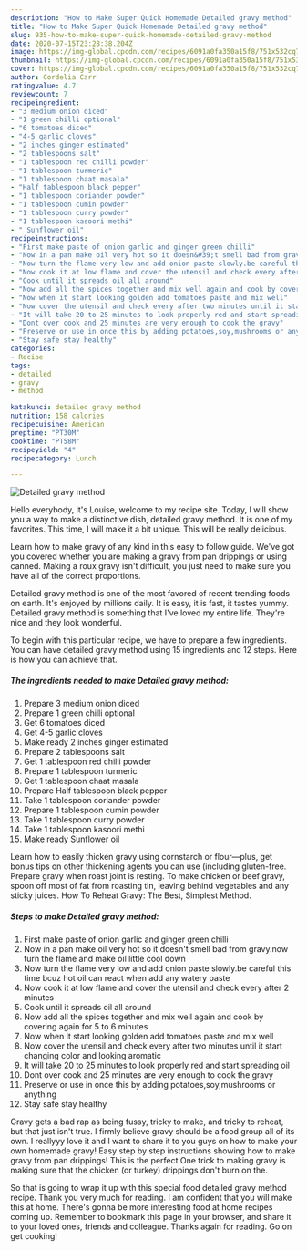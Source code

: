 ```yaml
---
description: "How to Make Super Quick Homemade Detailed gravy method"
title: "How to Make Super Quick Homemade Detailed gravy method"
slug: 935-how-to-make-super-quick-homemade-detailed-gravy-method
date: 2020-07-15T23:28:38.204Z
image: https://img-global.cpcdn.com/recipes/6091a0fa350a15f8/751x532cq70/detailed-gravy-method-recipe-main-photo.jpg
thumbnail: https://img-global.cpcdn.com/recipes/6091a0fa350a15f8/751x532cq70/detailed-gravy-method-recipe-main-photo.jpg
cover: https://img-global.cpcdn.com/recipes/6091a0fa350a15f8/751x532cq70/detailed-gravy-method-recipe-main-photo.jpg
author: Cordelia Carr
ratingvalue: 4.7
reviewcount: 7
recipeingredient:
- "3 medium onion diced"
- "1 green chilli optional"
- "6 tomatoes diced"
- "4-5 garlic cloves"
- "2 inches ginger estimated"
- "2 tablespoons salt"
- "1 tablespoon red chilli powder"
- "1 tablespoon turmeric"
- "1 tablespoon chaat masala"
- "Half tablespoon black pepper"
- "1 tablespoon coriander powder"
- "1 tablespoon cumin powder"
- "1 tablespoon curry powder"
- "1 tablespoon kasoori methi"
- " Sunflower oil"
recipeinstructions:
- "First make paste of onion garlic and ginger green chilli"
- "Now in a pan make oil very hot so it doesn&#39;t smell bad from gravy.now turn the flame and make oil little cool down"
- "Now turn the flame very low and add onion paste slowly.be careful this time bcuz hot oil can react when add any watery paste"
- "Now cook it at low flame and cover the utensil and check every after 2 minutes"
- "Cook until it spreads oil all around"
- "Now add all the spices together and mix well again and cook by covering again for 5 to 6 minutes"
- "Now when it start looking golden add tomatoes paste and mix well"
- "Now cover the utensil and check every after two minutes until it start changing color and looking aromatic"
- "It will take 20 to 25 minutes to look properly red and start spreading oil"
- "Dont over cook and 25 minutes are very enough to cook the gravy"
- "Preserve or use in once this by adding potatoes,soy,mushrooms or anything"
- "Stay safe stay healthy"
categories:
- Recipe
tags:
- detailed
- gravy
- method

katakunci: detailed gravy method 
nutrition: 158 calories
recipecuisine: American
preptime: "PT30M"
cooktime: "PT58M"
recipeyield: "4"
recipecategory: Lunch

---
```



![Detailed gravy method](https://img-global.cpcdn.com/recipes/6091a0fa350a15f8/751x532cq70/detailed-gravy-method-recipe-main-photo.jpg)

Hello everybody, it's Louise, welcome to my recipe site. Today, I will show you a way to make a distinctive dish, detailed gravy method. It is one of my favorites. This time, I will make it a bit unique. This will be really delicious.

Learn how to make gravy of any kind in this easy to follow guide. We&#39;ve got you covered whether you are making a gravy from pan drippings or using canned. Making a roux gravy isn&#39;t difficult, you just need to make sure you have all of the correct proportions.

Detailed gravy method is one of the most favored of recent trending foods on earth. It's enjoyed by millions daily. It is easy, it is fast, it tastes yummy. Detailed gravy method is something that I've loved my entire life. They're nice and they look wonderful.


To begin with this particular recipe, we have to prepare a few ingredients. You can have detailed gravy method using 15 ingredients and 12 steps. Here is how you can achieve that.

<!--inarticleads1-->

##### The ingredients needed to make Detailed gravy method:

1. Prepare 3 medium onion diced
1. Prepare 1 green chilli optional
1. Get 6 tomatoes diced
1. Get 4-5 garlic cloves
1. Make ready 2 inches ginger estimated
1. Prepare 2 tablespoons salt
1. Get 1 tablespoon red chilli powder
1. Prepare 1 tablespoon turmeric
1. Get 1 tablespoon chaat masala
1. Prepare Half tablespoon black pepper
1. Take 1 tablespoon coriander powder
1. Prepare 1 tablespoon cumin powder
1. Take 1 tablespoon curry powder
1. Take 1 tablespoon kasoori methi
1. Make ready  Sunflower oil


Learn how to easily thicken gravy using cornstarch or flour—plus, get bonus tips on other thickening agents you can use (including gluten-free. Prepare gravy when roast joint is resting. To make chicken or beef gravy, spoon off most of fat from roasting tin, leaving behind vegetables and any sticky juices. How To Reheat Gravy: The Best, Simplest Method. 

<!--inarticleads2-->

##### Steps to make Detailed gravy method:

1. First make paste of onion garlic and ginger green chilli
1. Now in a pan make oil very hot so it doesn&#39;t smell bad from gravy.now turn the flame and make oil little cool down
1. Now turn the flame very low and add onion paste slowly.be careful this time bcuz hot oil can react when add any watery paste
1. Now cook it at low flame and cover the utensil and check every after 2 minutes
1. Cook until it spreads oil all around
1. Now add all the spices together and mix well again and cook by covering again for 5 to 6 minutes
1. Now when it start looking golden add tomatoes paste and mix well
1. Now cover the utensil and check every after two minutes until it start changing color and looking aromatic
1. It will take 20 to 25 minutes to look properly red and start spreading oil
1. Dont over cook and 25 minutes are very enough to cook the gravy
1. Preserve or use in once this by adding potatoes,soy,mushrooms or anything
1. Stay safe stay healthy


Gravy gets a bad rap as being fussy, tricky to make, and tricky to reheat, but that just isn&#39;t true. I firmly believe gravy should be a food group all of its own. I reallyyy love it and I want to share it to you guys on how to make your own homemade gravy! Easy step by step instructions showing how to make gravy from pan drippings! This is the perfect One trick to making gravy is making sure that the chicken (or turkey) drippings don&#39;t burn on the. 

So that is going to wrap it up with this special food detailed gravy method recipe. Thank you very much for reading. I am confident that you will make this at home. There's gonna be more interesting food at home recipes coming up. Remember to bookmark this page in your browser, and share it to your loved ones, friends and colleague. Thanks again for reading. Go on get cooking!
